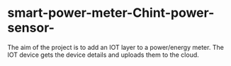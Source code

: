 # smart-power-meter-Chint-power-sensor-
The aim of the project is to add an IOT layer to a power/energy meter. The IOT device gets the device details and uploads them to the cloud.
